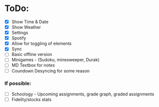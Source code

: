 # ToDo:

- [x] Show Time & Date
- [x] Show Weather
- [x] Settings
- [x] Spotify
- [x] Allow for toggling of elements
- [x] Sync
- [ ] Basic offline version
- [ ] Minigames - (Sudoku, minesweeper, Durak)
- [ ] MD Textbox for notes
- [ ] Coundown Desyncing for some reason

### If possible:

- [ ] Schoology - Upcoming assignments, grade graph, graded assignments
- [ ] Fidelity/stocks stats
